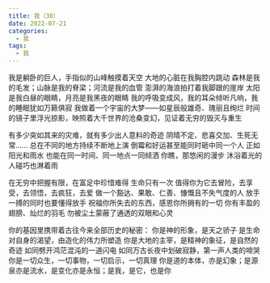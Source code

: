 ```yaml
---
title: 我（38）
date: 2022-07-21
categories:
  - 我
tags:
  - 我
---
```


我是躺卧的巨人，手指似的山峰触摸着天空
大地的心脏在我胸腔内跳动
森林是我的毛发；山脉是我的脊梁；河流是我的血管
澎湃的海浪拍打着我脚跟的崖岸<!--more-->
太阳是我白昼的眼睛，月亮是我黑夜的眼睛
我的呼吸变成风，我的耳朵倾听凡响，我的睡眠犹如万籁俱寂
我做着一个宇宙的大梦——如星辰般雄奇、瑰丽且绚烂
时间的镜子里浮光掠影，映照着大千世界的沧桑变幻，见证着无穷的毁灭与重生

有多少突如其来的灾难，就有多少出人意料的奇迹
阴晴不定、悲喜交加、生死无常……
总在不同的地方持续不断地上演
倒霉和好运甚至能同时砸中同一个人
正如阳光和雨水
也能在同一时间、同一地点一同倾洒
你瞧，那悠闲的漫步
沐浴着光的人碰巧也淋着雨

在无穷中把握有限，在富足中珍惜难得
生命只有一次
值得你为它去冒险，去享受，去领悟，去疯狂，去爱
做一个豁达、果敢、仁善、慷慨且不失气度的人
放手一搏的同时也要懂得放手
祝福你所失去的东西，感恩你所拥有的一切
你有丰盈的翅膀、灿烂的羽毛
勿被尘土蒙蔽了通透的双眼和心灵

你的基因里携带着古往今来全部历史的秘密：
你是神的形象，是天之骄子
是生命对自身的渴望，由造化的伟力所塑造
你是大地的主宰，是精神的象征，是自然的奇迹
如同劈开鸿茫混沌的一道闪电
如同万古长夜中划破寂静，第一声人类的啼哭
你是一切众生，一切事物，一切启示，一切真理
你是道的本体，亦是幻象；是源泉亦是流水，是变化亦是永恒；是我，是它，也是你
